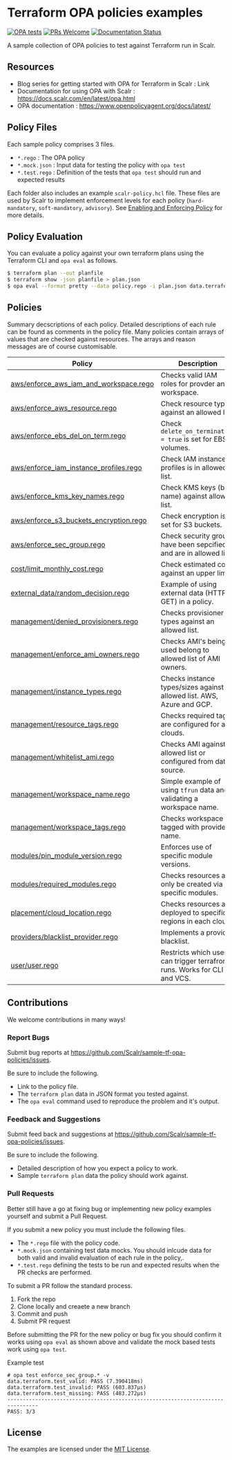 # Terraform OPA policies examples

[![OPA tests](https://github.com/Scalr/sample-tf-opa-policies/workflows/OPA/badge.svg)](https://github.com/Scalr/sample-tf-opa-policies/actions?query=workflow%3AOPA)
[![PRs Welcome](https://img.shields.io/badge/PRs-welcome-brightgreen.svg)](https://github.com/Scalr/sample-tf-opa-policies/pulls)
[![Documentation Status](https://readthedocs.com/projects/scalr-athena/badge/?version=latest)](https://docs.scalr.com/en/latest/opa.html)

A sample collection of OPA policies to test against Terraform run in Scalr.

## Resources

* Blog series for getting started with OPA for Terraform in Scalr : Link
* Documentation for using OPA with Scalr : https://docs.scalr.com/en/latest/opa.html
* OPA documentation : https://www.openpolicyagent.org/docs/latest/

## Policy Files

Each sample policy comprises 3 files.

- `*.rego` : The OPA policy
- `*.mock.json` : Input data for testing the policy with `opa test`
- `*.test.rego` : Definition of the tests that `opa test` should run and expected results

Each folder also includes an example `scalr-policy.hcl` file. These files are used by Scalr to implement enforcement levels for each policy (`hard-mandatory`, `soft-mandatory`, `advisory`). See [Enabling and Enforcing Policy](https://docs.scalr.com/en/latest/opa.html#enabling-and-enforcing-policy) for more details.

## Policy Evaluation

You can evaluate a policy against your own terraform plans using the Terraform CLI and `opa eval` as follows.

```bash
$ terraform plan --out planfile
$ terraform show -json planfile > plan.json
$ opa eval --format pretty --data policy.rego -i plan.json data.terraform.deny
```

## Policies

Summary decscriptions of each policy. Detailed descriptions of each rule can be found as comments in the policy file.
Many policies contain arrays of values that are checked against resources. The arrays and reason messages are of course customisable.

| Policy                                 | Description                                                              |
| -------------------------------------- | ------------------------------------------------------------------------ |  
| [aws/enforce_aws_iam_and_workspace.rego](https://github.com/Scalr/sample-tf-opa-policies/blob/master/aws/enforce_aws_iam_and_workspace.rego) | Checks valid IAM roles for provder and workspace.                        |
| [aws/enforce_aws_resource.rego](https://github.com/Scalr/sample-tf-opa-policies/blob/master/aws/enforce_aws_resource.rego) | Check resource types against an allowed list.                            |
| [aws/enforce_ebs_del_on_term.rego](https://github.com/Scalr/sample-tf-opa-policies/blob/master/aws/enforce_ebs_del_on_term.rego) | Check `delete_on_termination = true` is set for EBS volumes.             |
| [aws/enforce_iam_instance_profiles.rego](https://github.com/Scalr/sample-tf-opa-policies/blob/master/aws/enforce_iam_instance_profiles.rego) | Check IAM instance profiles is in allowed list.                          |
| [aws/enforce_kms_key_names.rego](https://github.com/Scalr/sample-tf-opa-policies/blob/master/aws/enforce_kms_key_names.rego) | Check KMS keys (by name) against allowed list.                           |
| [aws/enforce_s3_buckets_encryption.rego](https://github.com/Scalr/sample-tf-opa-policies/blob/master/aws/enforce_s3_buckets_encryption.rego) | Check encryption is set for S3 buckets.                                  |
| [aws/enforce_sec_group.rego](https://github.com/Scalr/sample-tf-opa-policies/blob/master/aws/enforce_sec_group.rego) | Check security groups have been sepcified and are in allowed list.       |
| [cost/limit_monthly_cost.rego](https://github.com/Scalr/sample-tf-opa-policies/blob/master/cost/limit_monthly_cost.rego) | Check estimated cost against an upper limit.                             |
| [external_data/random_decision.rego](https://github.com/Scalr/sample-tf-opa-policies/blob/master/external_data/random_decision.rego) | Example of using external data (HTTP GET) in a policy.                   |
| [management/denied_provisioners.rego](https://github.com/Scalr/sample-tf-opa-policies/blob/master/management/denied_provisioners.rego) | Checks provisioner types against an allowed list.                        |
| [management/enforce_ami_owners.rego](https://github.com/Scalr/sample-tf-opa-policies/blob/master/management/enforce_ami_owners.rego) | Checks AMI's being used belong to allowed list of AMI owners.            |
| [management/instance_types.rego](https://github.com/Scalr/sample-tf-opa-policies/blob/master/management/instance_types.rego) | Checks instance types/sizes against allowed list. AWS, Azure and GCP.    |
| [management/resource_tags.rego](https://github.com/Scalr/sample-tf-opa-policies/blob/master/management/resource_tags.rego) | Checks required tags are configured for all clouds.                      |
| [management/whitelist_ami.rego](https://github.com/Scalr/sample-tf-opa-policies/blob/master/management/whitelist_ami.rego) | Checks AMI against allowed list or configured from data source.          |
| [management/workspace_name.rego](https://github.com/Scalr/sample-tf-opa-policies/blob/master/management/workspace_name.rego) | Simple example of using `tfrun` data and validating a workspace name.    |
| [management/workspace_tags.rego](https://github.com/Scalr/sample-tf-opa-policies/blob/master/management/workspace_tags.rego) | Checks workspace is tagged with provider name.                           |
| [modules/pin_module_version.rego](https://github.com/Scalr/sample-tf-opa-policies/blob/master/modules/pin_module_version.rego) | Enforces use of specific module versions.                                |
| [modules/required_modules.rego](https://github.com/Scalr/sample-tf-opa-policies/blob/master/modules/required_modules.rego) | Checks resources are only be created via specific modules.               |
| [placement/cloud_location.rego](https://github.com/Scalr/sample-tf-opa-policies/blob/master/placement/cloud_location.rego) | Checks resources are deployed to specific regions in each cloud.         |
| [providers/blacklist_provider.rego](https://github.com/Scalr/sample-tf-opa-policies/blob/master/providers/blacklist_provider.rego) | Implements a provider blacklist.                                         |
| [user/user.rego](https://github.com/Scalr/sample-tf-opa-policies/blob/master/user/user.rego) | Restricts which users can trigger terrafrom runs. Works for CLI and VCS. |

## Contributions

We welcome contributions in many ways!

### Report Bugs

Submit bug reports at https://github.com/Scalr/sample-tf-opa-policies/issues.

Be sure to include the following.

* Link to the policy file.
* The `terraform plan` data in JSON format you tested against.
* The `opa eval` command used to reproduce the problem and it's output.

### Feedback and Suggestions

Submit feed back and suggestions at https://github.com/Scalr/sample-tf-opa-policies/issues.

Be sure to include the following.

* Detailed description of how you expect a policy to work.
* Sample `terraform plan` data the policy should work against.

### Pull Requests

Better still have a go at fixing bug or implementing new policy examples yourself and submit a Pull Request.

If you submit a new policy you must include the following files.

* The `*.rego` file with the policy code.
* `*.mock.json` containing test data mocks. You should inlcude data for both valid and invalid evaluation of each rule in the policy,.
* `*.test.rego` defining the tests to be run and expected results when the PR checks are performed.

To submit a PR follow the standard process.

1. Fork the repo
2. Clone locally and creaete a new branch
3. Commit and push
4. Submit PR request

Before submitting the PR for the new policy or bug fix you should confirm it works using `opa eval` as shown above and validate the mock based tests work using `opa test`.

Example test

```
# opa test enforce_sec_group.* -v 
data.terraform.test_valid: PASS (7.390418ms)
data.terraform.test_invalid: PASS (603.837µs)
data.terraform.test_missing: PASS (483.272µs)
--------------------------------------------------------------------------------
PASS: 3/3
```

## License

The examples are licensed under the [MIT License](https://github.com/Scalr/sample-tf-opa-policies/blob/master/LICENSE).


